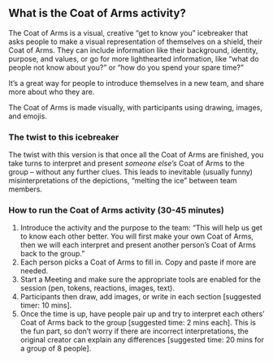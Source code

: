What is the Coat of Arms activity?
----------------------------------

The Coat of Arms is a visual, creative “get to know you” icebreaker that asks people to make a visual representation of themselves on a shield, their Coat of Arms. They can include information like their background, identity, purpose, and values, or go for more lighthearted information, like “what do people not know about you?” or “how do you spend your spare time?”

It’s a great way for people to introduce themselves in a new team, and share more about who they are.

The Coat of Arms is made visually, with participants using drawing, images, and emojis.

### The twist to this icebreaker

The twist with this version is that once all the Coat of Arms are finished, you take turns to interpret and present _someone else’s_ Coat of Arms to the group – without any further clues. This leads to inevitable (usually funny) misinterpretations of the depictions, “melting the ice” between team members.

### How to run the Coat of Arms activity (30-45 minutes)

1.  Introduce the activity and the purpose to the team: “This will help us get to know each other better. You will first make your own Coat of Arms, then we will each interpret and present another person’s Coat of Arms back to the group.”
2.  Each person picks a Coat of Arms to fill in. Copy and paste if more are needed.
3.  Start a Meeting and make sure the appropriate tools are enabled for the session (pen, tokens, reactions, images, text).
4.  Participants then draw, add images, or write in each section \[suggested timer: 10 mins\].
5.  Once the time is up, have people pair up and try to interpret each others’ Coat of Arms back to the group \[suggested time: 2 mins each\]. This is the fun part, so don’t worry if there are incorrect interpretations, the original creator can explain any differences \[suggested time: 20 mins for a group of 8 people\].